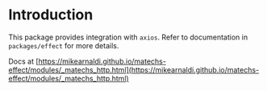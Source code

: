 # Introduction

This package provides integration with `axios`. Refer to documentation in `packages/effect` for more details.

Docs at [https://mikearnaldi.github.io/matechs-effect/modules/_matechs_http.html](https://mikearnaldi.github.io/matechs-effect/modules/_matechs_http.html)